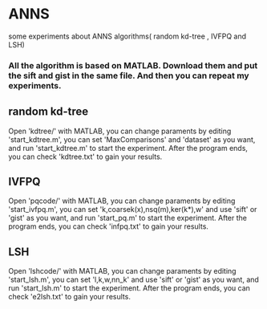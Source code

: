 # ANNS
some experiments about ANNS algorithms( random kd-tree , IVFPQ and LSH)
### All the algorithm is based on MATLAB. Download them and put the sift and gist in the same file. And then you can repeat my experiments.
## random kd-tree
Open 'kdtree/' with MATLAB, you can change paraments by editing 'start_kdtree.m', you can set 'MaxComparisons' and 'dataset' as you want, and run 'start_kdtree.m' to start the experiment. After the program ends, you can check 'kdtree.txt' to gain your results. 
## IVFPQ
Open 'pqcode/' with MATLAB, you can change paraments by editing 'start_ivfpq.m', you can set 'k,coarsek(x),nsq(m),ker(k*),w' and use 'sift' or 'gist' as you want, and run 'start_pq.m' to start the experiment. After the program ends, you can check 'infpq.txt' to gain your results. 
## LSH
Open 'lshcode/' with MATLAB, you can change paraments by editing 'start_lsh.m', you can set 'l,k,w,nn_k' and use 'sift' or 'gist' as you want, and run 'start_lsh.m' to start the experiment. After the program ends, you can check 'e2lsh.txt' to gain your results. 
